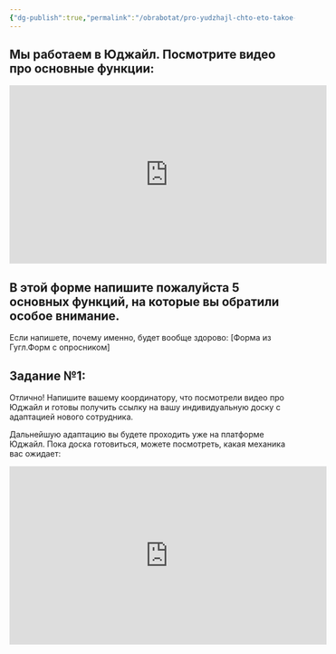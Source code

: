 ```yaml
---
{"dg-publish":true,"permalink":"/obrabotat/pro-yudzhajl-chto-eto-takoe-i-kak-my-v-nej-rabotaem/"}
---
```


## Мы работаем в Юджайл. Посмотрите видео про основные функции:
<iframe width="560" height="315" src="https://www.youtube.com/embed/kXCbWTra2nw?si=SoVRZPH3F7fY9cqF" title="YouTube video player" frameborder="0" allow="accelerometer; autoplay; clipboard-write; encrypted-media; gyroscope; picture-in-picture; web-share" allowfullscreen></iframe>

## В этой форме напишите пожалуйста 5 основных функций, на которые вы обратили особое внимание. 
Если напишете, почему именно, будет вообще здорово:
[Форма из Гугл.Форм с опросником]

## Задание №1:
Отлично!
Напишите вашему координатору, что посмотрели видео про Юджайл и готовы получить ссылку на вашу индивидуальную доску с адаптацией нового сотрудника.

Дальнейшую адаптацию вы будете проходить уже на платформе Юджайл.
Пока доска готовиться, можете посмотреть, какая механика вас ожидает:
<iframe width="560" height="315" src="https://www.youtube.com/embed/xWPG7uIc49U?si=q-BXJBGEhbUzTlJr" title="YouTube video player" frameborder="0" allow="accelerometer; autoplay; clipboard-write; encrypted-media; gyroscope; picture-in-picture; web-share" allowfullscreen></iframe>

